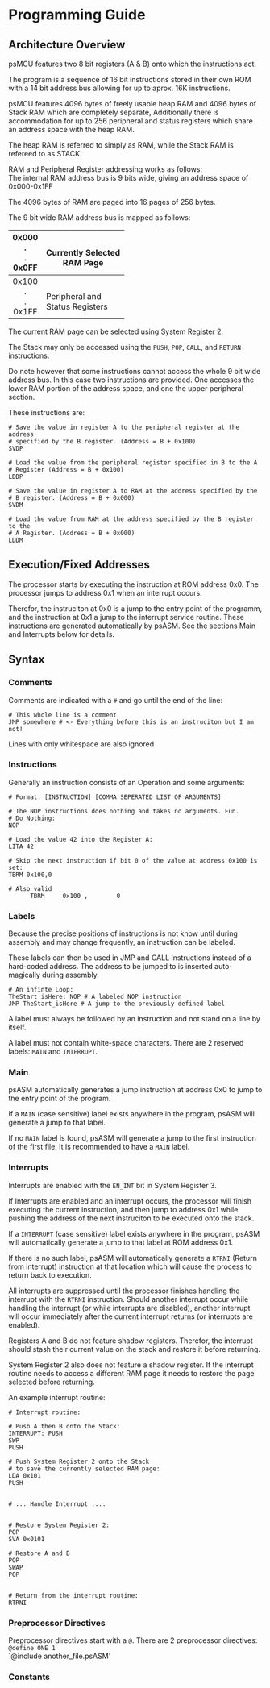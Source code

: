 # Programming Guide

## Architecture Overview
psMCU features two 8 bit registers (A & B) onto which the instructions act. 

The program is a sequence of 16 bit instructions stored in their own ROM
with a 14 bit address bus allowing for up to aprox. 16K instructions.

psMCU features 4096 bytes of freely usable heap RAM and 4096 bytes of Stack RAM 
which are completely separate, Additionally there is accommodation for up to 256
peripheral and status registers which share an address space with the heap RAM.

The heap RAM is referred to simply as RAM, while the Stack RAM is refereed to
as STACK.

RAM and Peripheral Register addressing works as follows:  
The internal RAM address bus is 9 bits wide, giving an address space of 0x000-0x1FF

The 4096 bytes of RAM are paged into 16 pages of 256 bytes.

The 9 bit wide RAM address bus is mapped as follows:

| 0x000<br>.<br>.<br>0x0FF | <br>Currently Selected<br>RAM Page     |
|:------------------------:|----------------------------------------|
| 0x100<br>.<br>.<br>0x1FF | <br>Peripheral and<br>Status Registers |

The current RAM page can be selected using System Register 2.

The Stack may only be accessed using the `PUSH`, `POP`, `CALL`, and `RETURN`
instructions.

Do note however that some instructions cannot access the whole 9 bit wide
address bus. In this case two instructions are provided. One accesses the
lower RAM portion of the address space, and one the upper peripheral section.

These instructions are:
```
# Save the value in register A to the peripheral register at the address
# specified by the B register. (Address = B + 0x100)
SVDP

# Load the value from the peripheral register specified in B to the A
# Register (Address = B + 0x100)
LDDP

# Save the value in register A to RAM at the address specified by the
# B register. (Address = B + 0x000)
SVDM

# Load the value from RAM at the address specified by the B register to the
# A Register. (Address = B + 0x000)
LDDM

```
## Execution/Fixed Addresses
The processor starts by executing the instruction at ROM address 0x0.
The processor jumps to address 0x1 when an interrupt occurs.

Therefor, the instruciton at 0x0 is a jump to the entry point of the 
programm, and the instruction at 0x1 a jump to the interrupt
service routine. These instructions are generated automatically by
psASM. See the sections Main and Interrupts below for details.

## Syntax

### Comments
Comments are indicated with a `#` and go until the end of the line:
```
# This whole line is a comment
JMP somewhere # <- Everything before this is an instruciton but I am not!
```
Lines with only whitespace are also ignored

### Instructions
Generally an instruction consists of an Operation and some arguments:
```
# Format: [INSTRUCTION] [COMMA SEPERATED LIST OF ARGUMENTS]

# The NOP instructions does nothing and takes no arguments. Fun.
# Do Nothing:
NOP

# Load the value 42 into the Register A:
LITA 42

# Skip the next instruction if bit 0 of the value at address 0x100 is set:
TBRM 0x100,0

# Also valid
      TBRM     0x100 ,        0

```

### Labels
Because the precise positions of instructions is not know until during assembly
and may change frequently, an instruction can be labeled.

These labels can then be used in JMP and CALL instructions instead
of a hard-coded address. The address to be jumped to is inserted
auto-magically during assembly. 

```
# An infinte Loop:
TheStart_isHere: NOP # A labeled NOP instruction
JMP TheStart_isHere # A jump to the previously defined label

```

A label must always be followed by an instruction and not stand on a line
by itself.

A label must not contain white-space characters. There are 2 reserved labels:
`MAIN` and `INTERRUPT`.

### Main
psASM automatically generates a jump instruction at address 0x0 to jump to the
entry point of the program.

If a `MAIN` (case sensitive) label exists anywhere in the program, psASM will 
generate a jump to that label.

If no `MAIN` label is found, psASM will generate a jump to the first instruction
of the first file. It is recommended to have a `MAIN` label.


### Interrupts
Interrupts are enabled with the `EN_INT` bit in System Register 3.

If Interrupts are enabled and an interrupt occurs, the processor will finish 
executing the current instruction, and then jump to address 0x1 while pushing
the address of the next instruciton to be executed onto the stack.

If a `INTERRUPT` (case sensitive) label exists anywhere in the program,
psASM will automatically generate a jump to that label at ROM address 0x1.

If there is no such label, psASM will automatically generate a `RTRNI`
(Return from interrupt) instruction at that location which will cause 
the process to return back to execution.

All interrupts are suppressed until the processor finishes handling the
interrupt with the `RTRNI` instruction. Should another interrupt occur
while handling the interrupt (or while interrupts are disabled), another
interrupt will occur immediately after the current interrupt returns (or
interrupts are enabled).

Registers A and B do not feature shadow registers. Therefor, the interrupt
should stash their current value on the stack and restore it before returning.

System Register 2 also does not feature a shadow register. If the interrupt
routine needs to access a different RAM page it needs to restore the page
selected before returning.

An example interrupt routine:

```
# Interrupt routine:

# Push A then B onto the Stack:
INTERRUPT: PUSH 
SWP 
PUSH

# Push System Register 2 onto the Stack 
# to save the currently selected RAM page:
LDA 0x101
PUSH


# ... Handle Interrupt ....


# Restore System Register 2:
POP
SVA 0x0101

# Restore A and B
POP
SWAP
POP


# Return from the interrupt routine:
RTRNI

```


### Preprocessor Directives
Preprocessor directives start with a `@`.
There are 2 preprocessor directives:
`@define ONE 1`  
`@include another_file.psASM'   

### Constants

